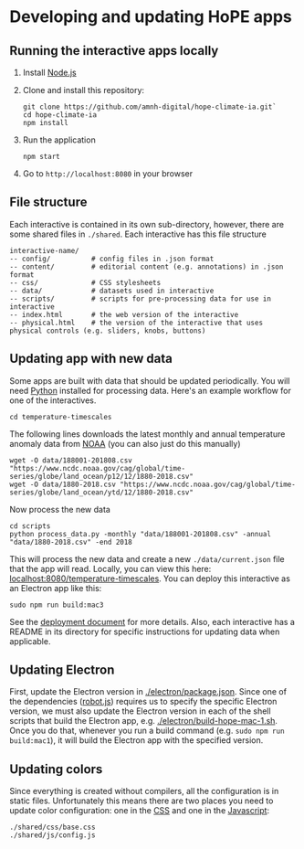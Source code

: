 # Developing and updating HoPE apps

## Running the interactive apps locally

1. Install [Node.js](https://nodejs.org/en/)
1. Clone and install this repository:

   ```
   git clone https://github.com/amnh-digital/hope-climate-ia.git`
   cd hope-climate-ia
   npm install
   ```

1. Run the application

   ```
   npm start
   ```

1. Go to `http://localhost:8080` in your browser

## File structure

Each interactive is contained in its own sub-directory, however, there are some shared files in `./shared`.  Each interactive has this file structure

```
interactive-name/
-- config/          # config files in .json format
-- content/         # editorial content (e.g. annotations) in .json format
-- css/             # CSS stylesheets
-- data/            # datasets used in interactive
-- scripts/         # scripts for pre-processing data for use in interactive
-- index.html       # the web version of the interactive
-- physical.html    # the version of the interactive that uses physical controls (e.g. sliders, knobs, buttons)
```

## Updating app with new data

Some apps are built with data that should be updated periodically. You will need [Python](https://www.python.org/) installed for processing data. Here's an example workflow for one of the interactives.

```
cd temperature-timescales
```

The following lines downloads the latest monthly and annual temperature anomaly data from [NOAA](https://www.ncdc.noaa.gov/monitoring-references/faq/anomalies.php) (you can also just do this manually)

```
wget -O data/188001-201808.csv "https://www.ncdc.noaa.gov/cag/global/time-series/globe/land_ocean/p12/12/1880-2018.csv"
wget -O data/1880-2018.csv "https://www.ncdc.noaa.gov/cag/global/time-series/globe/land_ocean/ytd/12/1880-2018.csv"
```

Now process the new data

```
cd scripts
python process_data.py -monthly "data/188001-201808.csv" -annual "data/1880-2018.csv" -end 2018
```

This will process the new data and create a new `./data/current.json` file that the app will read. Locally, you can view this here: [localhost:8080/temperature-timescales](http://localhost:8080/temperature-timescales).  You can deploy this interactive as an Electron app like this:

```
sudo npm run build:mac3
```

See the [deployment document](deployment.md) for more details. Also, each interactive has a README in its directory for specific instructions for updating data when applicable.

## Updating Electron

First, update the Electron version in [./electron/package.json](../electron/package.json). Since one of the dependencies ([robot.js](https://github.com/Robot/robot-js)) requires us to specify the specific Electron version, we must also update the Electron version in each of the shell scripts that build the Electron app, e.g. [./electron/build-hope-mac-1.sh](../electron/build-hope-mac-1.sh).  Once you do that, whenever you run a build command (e.g. `sudo npm run build:mac1`), it will build the Electron app with the specified version.

## Updating colors

Since everything is created without compilers, all the configuration is in static files. Unfortunately this means there are two places you need to update color configuration: one in the [CSS](../shared/css/base.css) and one in the [Javascript](../shared/js/config.js):

```
./shared/css/base.css
./shared/js/config.js
```
